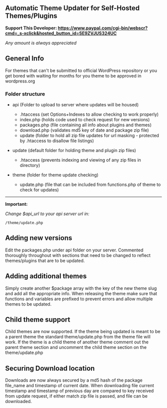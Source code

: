 ## Automatic Theme Updater for Self-Hosted Themes/Plugins

**Support This Developer: https://www.paypal.com/cgi-bin/webscr?cmd=_s-xclick&hosted_button_id=SE9ZVJUS324UC**

*Any amount is always appreciated*


## General Info

For themes that can't be submitted to official WordPress repository or you get bored with waiting for months for you theme to be approved in wordpress.org
### Folder structure
* api (Folder to upload to server where updates will be housed)
    * .htaccess (set Options+Indexes to allow checking to work properly)
    * index.php (holds code used to check request for new versions)
    * packages.php (file containing all info about plugins and themes)
    * download.php (validates md5 key of date and package zip file)
    * update (folder to hold all zip file updates for url masking - protected by .htaccess to disallow file listings)


* update (default folder for holding theme and plugin zip files)
    * .htaccess (prevents indexing and viewing of any zip files in directory)
    

* theme (folder for theme update checking)
    * update.php (file that can be included from functions.php of theme to check for updates)
	
---------------	
	
**Important:**

*Change $api_url to your api server url in:*

    /theme/update.php	

## Adding new versions

Edit the packages.php under api folder on your server.  Commented thoroughly throughout with sections that need to be changed to reflect themes/plugins that are to be updated.  

## Adding additional themes

Simply create another $package array with the key of the new theme slug and add all the appropriate info.  When releasing the theme make sure that functions and variables are prefixed to prevent errors and allow multiple themes to be updated.

## Child theme support

Child themes are now supported.  If the theme being updated is meant to be a parent theme the standard theme/update.php from the theme file will work.  If the theme is a child theme of another theme comment out the parent theme section and uncomment the child theme section on the theme/update.php 

## Securing Download location

Downloads are now always secured by a md5 hash of the package file_name and timestamp of current date.  When downloading file current timestamp and timestamp of previous day are compared to key received from update request, if either match zip file is passed, and file can be downloaded. 